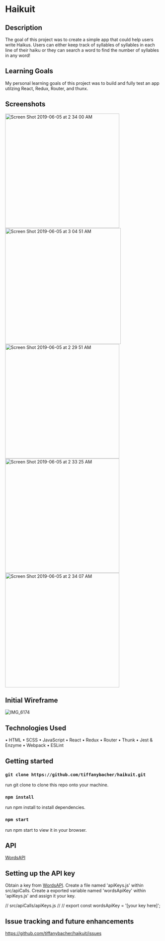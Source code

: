 # Haikuit

## Description
The goal of this project was to create a simple app that could help users write Haikus. Users can either keep track of syllables of syllables in each line of their haiku or they can search a word to find the number of syllables in any word!

## Learning Goals
My personal learning goals of this project was to build and fully test an app utilzing React, Redux, Router, and thunx.

## Screenshots
<img width="367" alt="Screen Shot 2019-06-05 at 2 34 00 AM" src="https://user-images.githubusercontent.com/46252038/58943842-d9e61480-873d-11e9-9ad6-25bb9392c41a.png">
<img width="372" alt="Screen Shot 2019-06-05 at 3 04 51 AM" src="https://user-images.githubusercontent.com/46252038/58944279-bb344d80-873e-11e9-93f5-272777930463.png">
<img width="367" alt="Screen Shot 2019-06-05 at 2 29 51 AM" src="https://user-images.githubusercontent.com/46252038/58943834-d3579d00-873d-11e9-84c6-d5fb9cbbbfb9.png">
<img width="367" alt="Screen Shot 2019-06-05 at 2 33 25 AM" src="https://user-images.githubusercontent.com/46252038/58943840-d5b9f700-873d-11e9-92d2-a9cd4447da85.png">
<img width="367" alt="Screen Shot 2019-06-05 at 2 34 07 AM" src="https://user-images.githubusercontent.com/46252038/58943863-e5394000-873d-11e9-9cdb-a85bc3c71ca7.png">

## Initial Wireframe
![IMG_6174](https://user-images.githubusercontent.com/46252038/58944859-df445e80-873f-11e9-8ca7-9a0ba6325107.jpg)

## Technologies Used
• HTML
• SCSS
• JavaScript
• React
• Redux
• Router
• Thunk
• Jest & Enzyme
• Webpack
• ESLint
 
## Getting started

### `git clone https://github.com/tiffanybacher/haikuit.git`
run git clone to clone this repo onto your machine.

### `npm install`
run npm install to install dependencies.

### `npm start`
run npm start to view it in your browser.

## API
[WordsAPI](https://rapidapi.com/wordsapi/api/wordsapi)

## Setting up the API key
 Obtain a key from [WordsAPI](https://rapidapi.com/wordsapi/api/wordsapi).
 Create a file named 'apiKeys.js' within src/apiCalls.
 Create a exported variable named 'wordsApiKey' within 'apiKeys.js' and assign it your key.

 // src/apiCalls/apiKeys.js
 // // export const wordsApiKey = '[your key here]';

## Issue tracking and future enhancements
https://github.com/tiffanybacher/haikuit/issues
